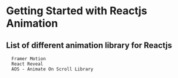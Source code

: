 # Getting Started with Reactjs Animation

## List of different animation library for Reactjs
      Framer Motion
      React Reveal
      AOS - Animate On Scroll Library
